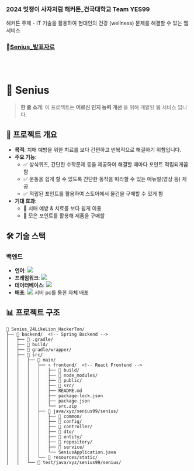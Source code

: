 ### 2024 멋쟁이 사자처럼 해커톤_건국대학교 Team YES99
해커톤 주제 - IT 기술을 활용하여 현대인의 건강 (wellness) 문제를 해결할 수 있는 웹 서비스
<br>
### 📢[Senius_발표자료](https://github.com/ChabinHwang/Senius_24LikeLion_HackerTon/blob/main/%EA%B1%B4%EA%B5%AD%EB%8C%80%ED%95%99%EA%B5%90(%EC%84%9C%EC%9A%B8%EC%BA%A0%ED%8D%BC%EC%8A%A4)_YES99_Senius.pdf)
<br><br>

# 📘 Senius


> **한 줄 소개**: 이 프로젝트는 **어르신 인지 능력 개선** 을 위해 개발된 웹 서비스 입니다.


## 📝 프로젝트 개요

- **목적**: 치매 예방을 위한 치료를 보다 간편하고 반복적으로 해결하기 위함입니다.
- **주요 기능**:
  - ✅ 상식퀴즈, 간단한 수학문제 등을 제공하여 해결할 때마다 포인트 적립되게끔 함
  - ✅ 운동을 쉽게 할 수 있도록 간단한 동작을 따라할 수 있는 매뉴얼(영상 등) 제공
  - ✅ 적립된 포인트를 활용하여 스토어에서 물건을 구매할 수 있게 함
- **기대 효과**:
  - 🌟 치매 예방 & 치료를 보다 쉽게 이용
  - 🌟 모은 포인트를 활용해 제품을 구매할 


## 🛠️ 기술 스택

### 백엔드
- **언어**: <img src="https://skillicons.dev/icons?i=java,js,css,html">
- **프레임워크**: <img src="https://skillicons.dev/icons?i=spring,react">
- **데이터베이스**: <img src="https://skillicons.dev/icons?i=mysql">
- **배포**: <img src="https://skillicons.dev/icons?i=ubuntu"> 서버 pc를 통한 자체 배포


## 📊 프로젝트 구조

```plaintext
📂 Senius_24LikeLion_HackerTon/
├── 📂 backend/  <!-- Spring Backend -->
│   ├── 📂 .gradle/
│   ├── 📂 build/
│   ├── 📂 gradle/wrapper/
│   ├── 📂 src/
│   │   ├── 📂 main/
│   │   │   ├── ⚛️ frontend/  <!-- React Frontend -->
│   │   │   │   ├── 📂 build/
│   │   │   │   ├── 📂 node_modules/
│   │   │   │   ├── 📂 public/
│   │   │   │   ├── 📂 src/
│   │   │   │   ├── README.md
│   │   │   │   ├── package-lock.json
│   │   │   │   ├── package.json
│   │   │   │   └── src.zip
│   │   │   ├── 🌱 java/xyz/senius99/senius/
│   │   │   │   ├── 📂 common/
│   │   │   │   ├── 📂 config/
│   │   │   │   ├── 📂 controller/
│   │   │   │   ├── 📂 dto/
│   │   │   │   ├── 📂 entity/
│   │   │   │   ├── 📂 repository/
│   │   │   │   ├── 📂 service/
│   │   │   │   └── SeniusApplication.java
│   │   │   └── 📂 resources/static/
│   │   └── 📂 test/java/xyz/senius99/senius/

```

